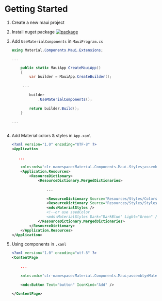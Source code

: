 # Getting Started



1. Create a new maui project

   

2. Install nuget package    [![package](https://img.shields.io/nuget/vpre/Material.Components.Maui?style=for-the-badge)](https://www.nuget.org/packages/Material.Components.Maui) 

   

3. Add `UseMaterialComponents` in `MauiProgram.cs`

   ```c#
   using Material.Components.Maui.Extensions;
   
   ...
   
       public static MauiApp CreateMauiApp()
       {
           var builder = MauiApp.CreateBuilder();
       
       	...
               
           builder
               .UseMaterialComponents();
       
           return builder.Build();
       }
   
   ...
       
   ```
   
   
   
4. Add Material colors & styles in `App.xaml`
   ```xml
   <?xml version="1.0" encoding="UTF-8" ?>
   <Application
                
      ...
                
       xmlns:mds="clr-namespace:Material.Components.Maui.Styles;assembly=Material.Components.Maui">
       <Application.Resources>
           <ResourceDictionary>
               <ResourceDictionary.MergedDictionaries>
                   
                   ...
                   
                   <ResourceDictionary Source="Resources/Styles/Colors.xaml" />
                   <ResourceDictionary Source="Resources/Styles/Styles.xaml" />
                   <mds:MaterialStyles />
                   <!--or use seedColor
                   <mds:MaterialStyles Dark="DarkBlue" Light="Green" />-->
               </ResourceDictionary.MergedDictionaries>
           </ResourceDictionary>
       </Application.Resources>
   </Application>
   ```

   

5. Using components in `.xaml`

   ```xml
   <?xml version="1.0" encoding="utf-8" ?>
   <ContentPage
       
       ...
                
       xmlns:mdc="clr-namespace:Material.Components.Maui;assembly=Material.Components.Maui">
       
       <mdc:Button Text="button" IconKind="Add" />
       
   </ContentPage>
   ```
